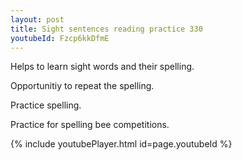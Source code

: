 ```yaml
---
layout: post
title: Sight sentences reading practice 330
youtubeId: Fzcp6kkDfmE
---
```

 
 
Helps to learn sight words and their spelling.

Opportunitiy to repeat the spelling. 

Practice spelling. 
 
Practice for spelling bee competitions. 
 
{% include youtubePlayer.html id=page.youtubeId %}
 
 
